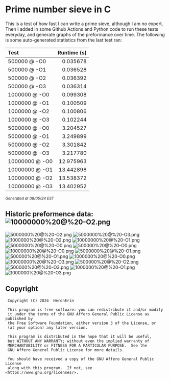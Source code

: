 # Prime number sieve in C

This is a test of how fast I can write a prime sieve, although I am no expert. Then I added in some Github Actions and Python code to run these tests everyday, and generate graphs of the preformance over time.
The following is some auto-generated statistics from the last test ran:

| Test          | Runtime (s)   |
| :---          |          ---: |
|500000 @ -O0|0.035678|
|500000 @ -O1|0.036528|
|500000 @ -O2|0.036392|
|500000 @ -O3|0.036314|
|1000000 @ -O0|0.099308|
|1000000 @ -O1|0.100509|
|1000000 @ -O2|0.100806|
|1000000 @ -O3|0.102244|
|5000000 @ -O0|3.204527|
|5000000 @ -O1|3.249899|
|5000000 @ -O2|3.301842|
|5000000 @ -O3|3.217780|
|10000000 @ -O0|12.975963|
|10000000 @ -O1|13.442898|
|10000000 @ -O2|13.538372|
|10000000 @ -O3|13.402952|

<sup><i>Generated at 08/05/24 EST</i></sup>
## Historic preformence data:![10000000%20@%20-O2.png](imgs/10000000%20@%20-O2.png)
![5000000%20@%20-O2.png](imgs/5000000%20@%20-O2.png)
![5000000%20@%20-O3.png](imgs/5000000%20@%20-O3.png)
![1000000%20@%20-O2.png](imgs/1000000%20@%20-O2.png)
![10000000%20@%20-O1.png](imgs/10000000%20@%20-O1.png)
![5000000%20@%20-O0.png](imgs/5000000%20@%20-O0.png)
![500000%20@%20-O0.png](imgs/500000%20@%20-O0.png)
![10000000%20@%20-O0.png](imgs/10000000%20@%20-O0.png)
![5000000%20@%20-O1.png](imgs/5000000%20@%20-O1.png)
![500000%20@%20-O1.png](imgs/500000%20@%20-O1.png)
![1000000%20@%20-O0.png](imgs/1000000%20@%20-O0.png)
![10000000%20@%20-O3.png](imgs/10000000%20@%20-O3.png)
![500000%20@%20-O2.png](imgs/500000%20@%20-O2.png)
![500000%20@%20-O3.png](imgs/500000%20@%20-O3.png)
![1000000%20@%20-O1.png](imgs/1000000%20@%20-O1.png)
![1000000%20@%20-O3.png](imgs/1000000%20@%20-O3.png)


## Copyright
```
 Copyright (C) 2024  HeronErin

 This program is free software: you can redistribute it and/or modify
 it under the terms of the GNU Affero General Public License as published by
 the Free Software Foundation, either version 3 of the License, or
 (at your option) any later version.

 This program is distributed in the hope that it will be useful,
 but WITHOUT ANY WARRANTY; without even the implied warranty of
 MERCHANTABILITY or FITNESS FOR A PARTICULAR PURPOSE.  See the
 GNU Affero General Public License for more details.

 You should have received a copy of the GNU Affero General Public License
 along with this program.  If not, see <https://www.gnu.org/licenses/>.
```